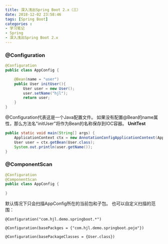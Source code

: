 ```yaml
---
title: 深入浅出Spring Boot 2.x（三）
date: 2018-12-02 23:58:46
tags: [Spring Boot]
categories :
- 学习笔记
- Spring
- 深入浅出Spring Boot 2.x
---
```


### @Configuration

```java
@Configuration
public class AppConfig {

    @Bean(name = "user")
    public User initUser(){
        User user = new User();
        user.setName("hjl");
        return user;
    }
}
```

@Configuration代表这是一个Java配置文件。
如果没有配置@Bean的name属性，那么方法名"initUser"将作为Bean的名称保存到IOC容器。
**UnitTest**

```java
public static void main(String[] args) {
    ApplicationContext ctx = new AnnotationConfigApplicationContext(AppConfig.class);
    User user = ctx.getBean(User.class);
    System.out.println(user.getName());
}
```



### @ComponentScan

```java
@Configuration
@ComponentScan
public class AppConfig {
 
}
```

默认情况下只会扫描AppConfig所在的当前包和子包。
也可以自定义扫描的范围：

```
@Configuration("com.hjl.demo.springboot.*")

@Configuration(basePackges = {"com.hjl.demo.springboot.pojo"})

@Configuration(basePackageClasses = {User.class})
```



